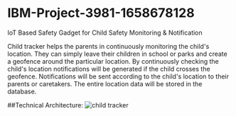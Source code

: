 # IBM-Project-3981-1658678128
IoT Based Safety Gadget for Child Safety Monitoring &amp; Notification

Child tracker helps the parents in continuously monitoring the child's location. They can simply leave their children in school or parks and create a geofence around the particular location. By continuously checking the child's location notifications will be generated if the child crosses the geofence. Notifications will be sent according to the child's location to their parents or caretakers. The entire location data will be stored in the database.

##Technical Architecture:
![child tracker](https://user-images.githubusercontent.com/103740530/191329510-63cc1909-71ad-435c-bd2c-150a85ed4c9a.png)
